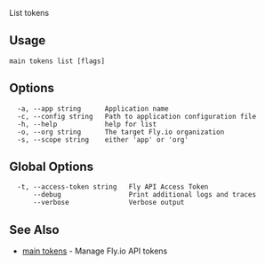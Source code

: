 List tokens

## Usage
~~~
main tokens list [flags]
~~~

## Options

~~~
  -a, --app string      Application name
  -c, --config string   Path to application configuration file
  -h, --help            help for list
  -o, --org string      The target Fly.io organization
  -s, --scope string    either 'app' or 'org'
~~~

## Global Options

~~~
  -t, --access-token string   Fly API Access Token
      --debug                 Print additional logs and traces
      --verbose               Verbose output
~~~

## See Also

* [main tokens](/docs/flyctl/main-tokens/)	 - Manage Fly.io API tokens

